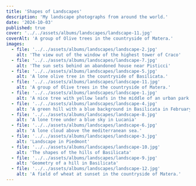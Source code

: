 ```yaml
---
title: 'Shapes of Landscapes'
description: 'My landscape photographs from around the world.'
date: '2024-10-03'
published: true
cover: '../../assets/albums/landscapes/landscape-11.jpg'
coverAlt: 'A group of Olive trees in the countryside of Matera.'
images:
  - file: '../../assets/albums/landscapes/landscape-2.jpg'
    alt: 'The view out of the window of the highest tower of Craco'
  - file: '../../assets/albums/landscapes/landscape-7.jpg'
    alt: 'The sun sets behind an abandoned house near Pisticci'
  - file: '../../assets/albums/landscapes/landscape-5.jpg'
    alt: 'A lone olive tree in the countryside of Basilicata.'
  - file: '../../assets/albums/landscapes/landscape-11.jpg'
    alt: 'A group of Olive trees in the countryside of Matera.'
  - file: '../../assets/albums/landscapes/landscape-1.jpg'
    alt: 'A nice tree with yellow leafs in the middle of an urban park in Linkeroever, Antwerpen.'
  - file: '../../assets/albums/landscapes/landscape-4.jpg'
    alt: 'A green hill with a blue background in Basilicata in February.'
  - file: '../../assets/albums/landscapes/landscape-8.jpg'
    alt: 'A lone tree under a blue sky in Lucania'
  - file: '../../assets/albums/landscapes/landscape-6.jpg'
    alt: 'A lone cloud above the mediterranean sea.'
  - file: '../../assets/albums/landscapes/landscape-3.jpg'
    alt: 'Landscape in Piedmont'
  - file: '../../assets/albums/landscapes/landscape-10.jpg'
    alt: 'The shapes of the hills of Basilicata'
  - file: '../../assets/albums/landscapes/landscape-9.jpg'
    alt: 'Geometry of a hill in Basilicata'
  - file: '../../assets/albums/landscapes/landscape-12.jpg'
    alt: 'A field of wheat at sunset in the countryside of Matera.'
---
```

